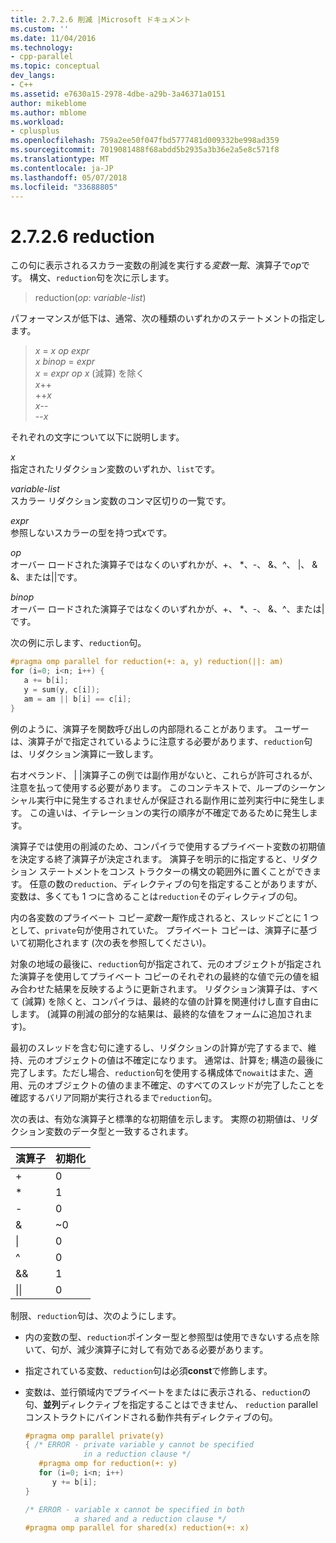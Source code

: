 ```yaml
---
title: 2.7.2.6 削減 |Microsoft ドキュメント
ms.custom: ''
ms.date: 11/04/2016
ms.technology:
- cpp-parallel
ms.topic: conceptual
dev_langs:
- C++
ms.assetid: e7630a15-2978-4dbe-a29b-3a46371a0151
author: mikeblome
ms.author: mblome
ms.workload:
- cplusplus
ms.openlocfilehash: 759a2ee50f047fbd5777481d009332be998ad359
ms.sourcegitcommit: 7019081488f68abdd5b2935a3b36e2a5e8c571f8
ms.translationtype: MT
ms.contentlocale: ja-JP
ms.lasthandoff: 05/07/2018
ms.locfileid: "33688805"
---
```

# <a name="2726-reduction"></a>2.7.2.6 reduction

この句に表示されるスカラー変数の削減を実行する*変数一覧*、演算子で*op*です。 構文、`reduction`句を次に示します。

> reduction(*op*: *variable-list*)

パフォーマンスが低下は、通常、次の種類のいずれかのステートメントの指定します。

> *x* = *x* *op* *expr*  
> *x* *binop* = *expr*  
> *x* = *expr* *op* *x* (減算) を除く  
> *x*++  
> ++*x*  
> *x*--  
> --*x*  

それぞれの文字について以下に説明します。

*x*  
指定されたリダクション変数のいずれか、`list`です。

*variable-list*  
スカラー リダクション変数のコンマ区切りの一覧です。

*expr*  
参照しないスカラーの型を持つ式*x*です。

*op*  
オーバー ロードされた演算子ではなくのいずれかが、+、 &#42;、-、 &amp;、^、 &#124;、 &amp; &amp;、または&#124;&#124;です。

*binop*  
オーバー ロードされた演算子ではなくのいずれかが、+、 &#42;、-、 &amp;、^、または&#124;です。

次の例に示します、`reduction`句。  
  
```cpp  
#pragma omp parallel for reduction(+: a, y) reduction(||: am)  
for (i=0; i<n; i++) {  
   a += b[i];  
   y = sum(y, c[i]);  
   am = am || b[i] == c[i];  
}  
```  
  
例のように、演算子を関数呼び出しの内部隠れることがあります。 ユーザーは、演算子がで指定されているように注意する必要があります、`reduction`句は、リダクション演算に一致します。

右オペランド、 &#124; &#124;演算子この例では副作用がないと、これらが許可されるが、注意を払って使用する必要があります。 このコンテキストで、ループのシーケンシャル実行中に発生するされませんが保証される副作用に並列実行中に発生します。 この違いは、イテレーションの実行の順序が不確定であるために発生します。

演算子では使用の削減のため、コンパイラで使用するプライベート変数の初期値を決定する終了演算子が決定されます。 演算子を明示的に指定すると、リダクション ステートメントをコンス トラクターの構文の範囲外に置くことができます。 任意の数の`reduction`、ディレクティブの句を指定することがありますが、変数は、多くても 1 つに含めることは`reduction`そのディレクティブの句。

内の各変数のプライベート コピー*変数一覧*作成されると、スレッドごとに 1 つとして、`private`句が使用されていた。 プライベート コピーは、演算子に基づいて初期化されます (次の表を参照してください)。

対象の地域の最後に、`reduction`句が指定されて、元のオブジェクトが指定された演算子を使用してプライベート コピーのそれぞれの最終的な値で元の値を組み合わせた結果を反映するように更新されます。 リダクション演算子は、すべて (減算) を除くと、コンパイラは、最終的な値の計算を関連付けし直す自由にします。 (減算の削減の部分的な結果は、最終的な値をフォームに追加されます)。

最初のスレッドを含む句に達するし、リダクションの計算が完了するまで、維持、元のオブジェクトの値は不確定になります。  通常は、計算を; 構造の最後に完了します。ただし場合、`reduction`句を使用する構成体で`nowait`はまた、適用、元のオブジェクトの値のまま不確定、のすべてのスレッドが完了したことを確認するバリア同期が実行されるまで`reduction`句。

次の表は、有効な演算子と標準的な初期値を示します。 実際の初期値は、リダクション変数のデータ型と一致するされます。

|演算子|初期化|
|--------------|--------------------|
|+|0|
|&#42;|1|
|-|0|
|&amp;|~0|
|&#124;|0|
|^|0|
|&amp;&amp;|1|
|&#124;&#124;|0|

制限、`reduction`句は、次のようにします。

- 内の変数の型、`reduction`ポインター型と参照型は使用できないする点を除いて、句が、減少演算子に対して有効である必要があります。

- 指定されている変数、`reduction`句は必須**const**で修飾します。

- 変数は、並行領域内でプライベートをまたはに表示される、`reduction`の句、**並列**ディレクティブを指定することはできません、 `reduction` parallel コンストラクトにバインドされる動作共有ディレクティブの句。

   ```cpp
   #pragma omp parallel private(y)
   { /* ERROR - private variable y cannot be specified
                in a reduction clause */
      #pragma omp for reduction(+: y)
      for (i=0; i<n; i++)
         y += b[i];
   }
   
   /* ERROR - variable x cannot be specified in both
              a shared and a reduction clause */
   #pragma omp parallel for shared(x) reduction(+: x)
   ```
